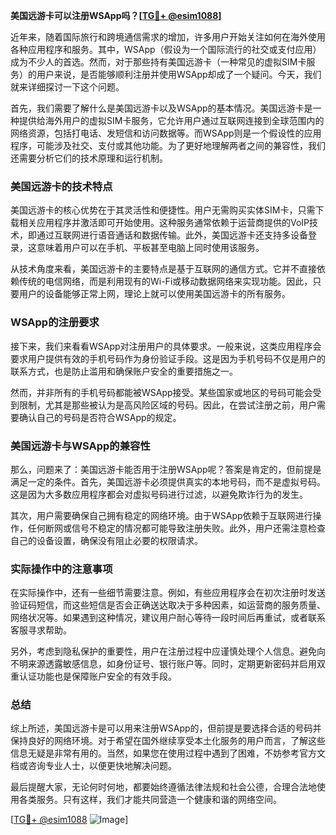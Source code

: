 **美国远游卡可以注册WSApp吗？[[TG💪+ @esim1088](https://t.me/s/esim1088)]**

近年来，随着国际旅行和跨境通信需求的增加，许多用户开始关注如何在海外使用各种应用程序和服务。其中，WSApp（假设为一个国际流行的社交或支付应用）成为不少人的首选。然而，对于那些持有美国远游卡（一种常见的虚拟SIM卡服务）的用户来说，是否能够顺利注册并使用WSApp却成了一个疑问。今天，我们就来详细探讨一下这个问题。

首先，我们需要了解什么是美国远游卡以及WSApp的基本情况。美国远游卡是一种提供给海外用户的虚拟SIM卡服务，它允许用户通过互联网连接到全球范围内的网络资源，包括打电话、发短信和访问数据等。而WSApp则是一个假设性的应用程序，可能涉及社交、支付或其他功能。为了更好地理解两者之间的兼容性，我们还需要分析它们的技术原理和运行机制。

### 美国远游卡的技术特点

美国远游卡的核心优势在于其灵活性和便捷性。用户无需购买实体SIM卡，只需下载相关应用程序并激活即可开始使用。这种服务通常依赖于运营商提供的VoIP技术，即通过互联网进行语音通话和数据传输。此外，美国远游卡还支持多设备登录，这意味着用户可以在手机、平板甚至电脑上同时使用该服务。

从技术角度来看，美国远游卡的主要特点是基于互联网的通信方式。它并不直接依赖传统的电信网络，而是利用现有的Wi-Fi或移动数据网络来实现功能。因此，只要用户的设备能够正常上网，理论上就可以使用美国远游卡的所有服务。

### WSApp的注册要求

接下来，我们来看看WSApp对注册用户的具体要求。一般来说，这类应用程序会要求用户提供有效的手机号码作为身份验证手段。这是因为手机号码不仅是用户的联系方式，也是防止滥用和确保账户安全的重要措施之一。

然而，并非所有的手机号码都能被WSApp接受。某些国家或地区的号码可能会受到限制，尤其是那些被认为是高风险区域的号码。因此，在尝试注册之前，用户需要确认自己的号码是否符合WSApp的规定。

### 美国远游卡与WSApp的兼容性

那么，问题来了：美国远游卡能否用于注册WSApp呢？答案是肯定的，但前提是满足一定的条件。首先，美国远游卡必须提供真实的本地号码，而不是虚拟号码。这是因为大多数应用程序都会对虚拟号码进行过滤，以避免欺诈行为的发生。

其次，用户需要确保自己拥有稳定的网络环境。由于WSApp依赖于互联网进行操作，任何断网或信号不稳定的情况都可能导致注册失败。此外，用户还需注意检查自己的设备设置，确保没有阻止必要的权限请求。

### 实际操作中的注意事项

在实际操作中，还有一些细节需要注意。例如，有些应用程序会在初次注册时发送验证码短信，而这些短信是否会正确送达取决于多种因素，如运营商的服务质量、网络状况等。如果遇到这种情况，建议用户耐心等待一段时间后再重试，或者联系客服寻求帮助。

另外，考虑到隐私保护的重要性，用户在注册过程中应谨慎处理个人信息。避免向不明来源透露敏感信息，如身份证号、银行账户等。同时，定期更新密码并启用双重认证功能也是保障账户安全的有效手段。

### 总结

综上所述，美国远游卡是可以用来注册WSApp的，但前提是要选择合适的号码并保持良好的网络环境。对于希望在国外继续享受本土化服务的用户而言，了解这些信息无疑是非常有用的。当然，如果您在使用过程中遇到了困难，不妨参考官方文档或咨询专业人士，以便更快地解决问题。

最后提醒大家，无论何时何地，都要始终遵循法律法规和社会公德，合理合法地使用各类服务。只有这样，我们才能共同营造一个健康和谐的网络空间。

[[TG💪+ @esim1088](https://t.me/s/esim1088) ![Image](https://i.postimg.cc/4NQfJmqS/Snipaste-2025-05-13-00-14-12.png)]